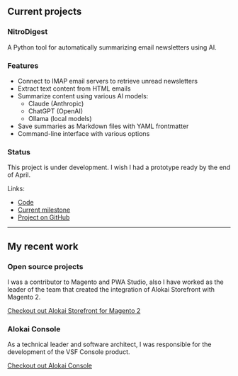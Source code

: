 ## Current projects

### NitroDigest

A Python tool for automatically summarizing email newsletters using AI.

### Features

- Connect to IMAP email servers to retrieve unread newsletters
- Extract text content from HTML emails
- Summarize content using various AI models:
  - Claude (Anthropic)
  - ChatGPT (OpenAI)
  - Ollama (local models)
- Save summaries as Markdown files with YAML frontmatter
- Command-line interface with various options

### Status

This project is under development. I wish I had a prototype ready by the end of April.

Links:

- [Code](https://github.com/Frodigo/garage/tree/main/tools/NitroDigest)
- [Current milestone](https://github.com/Frodigo/garage/milestone/1)
- [Project on GitHub](https://github.com/users/Frodigo/projects/4)

---

## My recent work

### Open source projects

I was a contributor to Magento and PWA Studio, also I have worked as the leader of the team that created the integration of Alokai Storefront with Magento 2.

[Checkout out Alokai Storefront for Magento 2](https://alokai.com/pwa-for-magento)

### Alokai Console
  
As a technical leader and software architect, I was responsible for the development of the VSF Console product.

[Checkout out Alokai Console](https://alokai.com/product/console)

